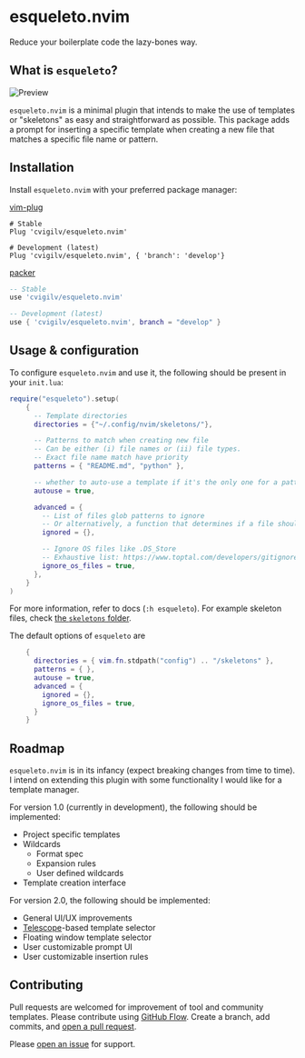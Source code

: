 # esqueleto.nvim

Reduce your boilerplate code the lazy-bones way.

## What is `esqueleto`?

![Preview](https://i.imgur.com/MBMkSF7.gif)

`esqueleto.nvim` is a minimal plugin that intends to make the use of templates
or "skeletons" as easy and straightforward as possible. This package adds a prompt
for inserting a specific template when creating a new file that matches a specific
file name or pattern.

## Installation

Install `esqueleto.nvim` with your preferred package manager:

[vim-plug](https://github.com/junegunn/vim-plug)

```vim
# Stable
Plug 'cvigilv/esqueleto.nvim'

# Development (latest)
Plug 'cvigilv/esqueleto.nvim', { 'branch': 'develop'}
```

[packer](https://github.com/wbthomason/packer.nvim)

```lua
-- Stable
use 'cvigilv/esqueleto.nvim'

-- Development (latest)
use { 'cvigilv/esqueleto.nvim', branch = "develop" }
```

## Usage & configuration

To configure `esqueleto.nvim` and use it, the following should be present in
your `init.lua`:
```lua
require("esqueleto").setup(
    {
      -- Template directories
      directories = {"~/.config/nvim/skeletons/"},

      -- Patterns to match when creating new file
      -- Can be either (i) file names or (ii) file types.
      -- Exact file name match have priority
      patterns = { "README.md", "python" },

      -- whether to auto-use a template if it's the only one for a pattern
      autouse = true,

      advanced = {
        -- List of files glob patterns to ignore
        -- Or alternatively, a function that determines if a file should be ignored
        ignored = {},

        -- Ignore OS files like .DS_Store
        -- Exhaustive list: https://www.toptal.com/developers/gitignore/api/windows,macos,linux
        ignore_os_files = true,
      },
    }
)
```
For more information, refer to docs (`:h esqueleto`). For example skeleton files,
check [the `skeletons` folder](skeletons/).

The default options of `esqueleto` are
~~~lua
    {
      directories = { vim.fn.stdpath("config") .. "/skeletons" },
      patterns = { },
      autouse = true,
      advanced = {
        ignored = {},
        ignore_os_files = true,
      }
    }
~~~

## Roadmap

`esqueleto.nvim` is in its infancy (expect breaking changes from time to time).
I intend on extending this plugin with some functionality I would like for a template
manager.

For version 1.0 (currently in development), the following should be implemented:
- Project specific templates
- Wildcards
  - Format spec
  - Expansion rules
  - User defined wildcards
- Template creation interface

For version 2.0, the following should be implemented:
- General UI/UX improvements
- [Telescope](https://github.com/nvim-telescope/telescope.nvim)-based template selector
- Floating window template selector
- User customizable prompt UI
- User customizable insertion rules

## Contributing

Pull requests are welcomed for improvement of tool and community templates.
Please contribute using [GitHub Flow](https://guides.github.com/introduction/flow/).
Create a branch, add commits, and
[open a pull request](https://github.com/cvigilv/esqueleto.nvim/compare/).

Please [open an issue](https://github.com/cvigilv/esqueleto.nvim/issues/new) for
support.
